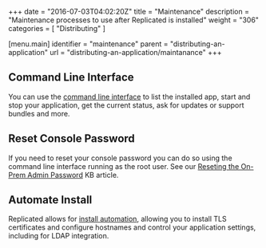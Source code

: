 +++
date = "2016-07-03T04:02:20Z"
title = "Maintenance"
description = "Maintenance processes to use after Replicated is installed"
weight = "306"
categories = [ "Distributing" ]

[menu.main]
identifier = "maintenance"
parent     = "distributing-an-application"
url        = "distributing-an-application/maintanance"
+++

## Command Line Interface

You can use the [command line interface](/reference/replicated-cli/) to list the installed app, start and stop
your application, get the current status, ask for updates or support bundles and more.

## Reset Console Password

If you need to reset your console password you can do so using the command line interface running as the
root user.  See our [Reseting the On-Prem Admin Password](/kb/supporting-your-customers/resetting-console-password/)
KB article.

## Automate Install

Replicated allows for [install automation](/kb/developer-resources/automate-install/),
allowing you to install TLS certificates and configure hostnames and control your
application settings, including for LDAP integration.
